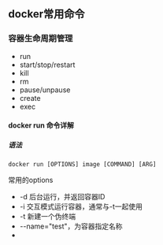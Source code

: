 ## docker常用命令

### 容器生命周期管理
- run
- start/stop/restart
- kill
- rm
- pause/unpause
- create
- exec

#### docker run 命令详解
##### 语法
    docker run [OPTIONS] image [COMMAND] [ARG]
    
常用的options
- -d 后台运行，并返回容器ID
- -i 交互模式运行容器，通常与-t一起使用
- -t 新建一个伪终端
- --name="test"，为容器指定名称
- 

